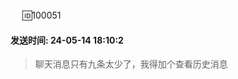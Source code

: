 </a>
    <img width = "15" height="15" src="https://q.qlogo.cn/qqapp/102076896/73FF1360BE8F717FBEB68B198BCD14FE/640">
</a>🆔100051

#### 发送时间: 24-05-14 18:10:2
> 聊天消息只有九条太少了，我得加个查看历史消息
